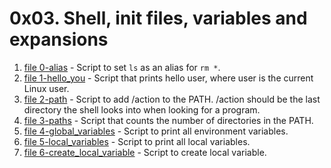 # 0x03. Shell, init files, variables and expansions
1. [file 0-alias](./0-alias) - Script to set `ls` as an alias for `rm *`.
2. [file 1-hello_you](./1-hello_you) - Script that prints hello user, where user is the current Linux user.
3. [file 2-path](./2-path) - Script to add /action to the PATH. /action should be the last directory the shell looks into when looking for a program.
4. [file 3-paths](./3-paths) - Script that counts the number of directories in the PATH.
5. [file 4-global_variables](./4-global_variables) - Script to print all environment variables.
6. [file 5-local_variables](./5-local_variables) - Script to print all local variables.
7. [file 6-create_local_variable](./6-create_local_variable) - Script to create local variable.
